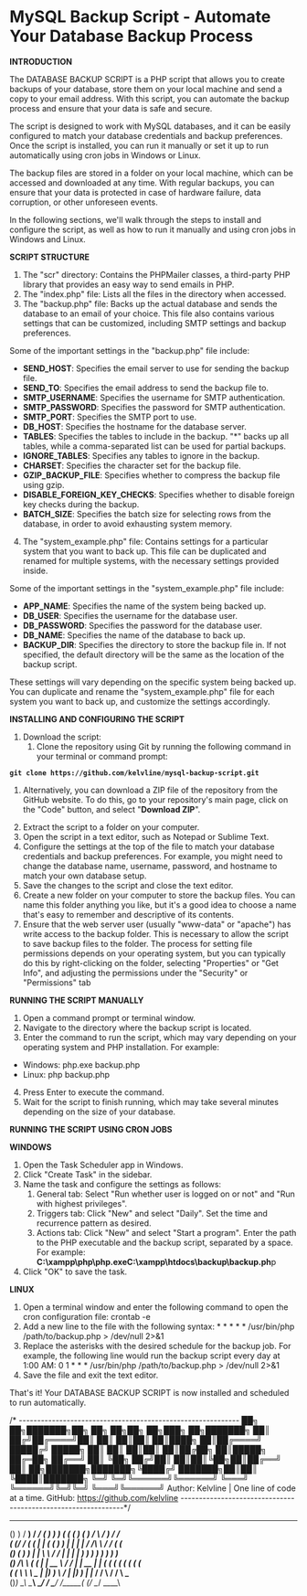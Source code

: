 # MySQL Backup Script - Automate Your Database Backup Process
  
<p><strong>INTRODUCTION</strong></p>
<p>The DATABASE BACKUP SCRIPT is a PHP script that allows you to create backups of your database, store them on your local machine&nbsp;and send a copy to your email address. With this script, you can automate the backup process and ensure that your data is safe and secure.</p>
<p>The script is designed to work with MySQL databases, and it can be easily configured to match your database credentials and backup preferences. Once the script is installed, you can run it manually or set it up to run automatically using cron jobs in Windows or Linux.</p>
<p>The backup files are stored in a folder on your local machine, which can be accessed and downloaded at any time. With regular backups, you can ensure that your data is protected in case of hardware failure, data corruption, or other unforeseen events.</p>
<p>In the following sections, we'll walk through the steps to install and configure the script, as well as how to run it manually and using cron jobs in Windows and Linux.</p>
<p><strong>SCRIPT STRUCTURE</strong></p>
<ol>
<li>The "scr" directory: Contains the PHPMailer classes, a third-party PHP library that provides an easy way to send emails in PHP.</li>
<li>The "index.php" file: Lists all the files in the directory when accessed.</li>
<li>The "backup.php" file: Backs up the actual database and sends the database to an email of your choice. This file also contains various settings that can be customized, including SMTP settings and backup preferences.</li>
</ol>
<p>Some of the important settings in the "backup.php" file include:</p>
<ul>
<li><strong>SEND_HOST</strong>: Specifies the email server to use for sending the backup file.</li>
<li><strong>SEND_TO</strong>: Specifies the email address to send the backup file to.</li>
<li><strong>SMTP_USERNAME</strong>: Specifies the username for SMTP authentication.</li>
<li><strong>SMTP_PASSWORD</strong>: Specifies the password for SMTP authentication.</li>
<li><strong>SMTP_PORT</strong>: Specifies the SMTP port to use.</li>
<li><strong>DB_HOST</strong>: Specifies the hostname for the database server.</li>
<li><strong>TABLES</strong>: Specifies the tables to include in the backup. "*" backs up all tables, while a comma-separated list can be used for partial backups.</li>
<li><strong>IGNORE_TABLES</strong>: Specifies any tables to ignore in the backup.</li>
<li><strong>CHARSET</strong>: Specifies the character set for the backup file.</li>
<li><strong>GZIP_BACKUP_FILE</strong>: Specifies whether to compress the backup file using gzip.</li>
<li><strong>DISABLE_FOREIGN_KEY_CHECKS</strong>: Specifies whether to disable foreign key checks during the backup.</li>
<li><strong>BATCH_SIZE</strong>: Specifies the batch size for selecting rows from the database, in order to avoid exhausting system memory.</li>
</ul>
<ol start="4">
<li>The "system_example.php" file: Contains settings for a particular system that you want to back up. This file can be duplicated and renamed for multiple systems, with the necessary settings provided inside.</li>
</ol>
<p>Some of the important settings in the "system_example.php" file include:</p>
<ul>
<li><strong>APP_NAME</strong>: Specifies the name of the system being backed up.</li>
<li><strong>DB_USER</strong>: Specifies the username for the database user.</li>
<li><strong>DB_PASSWORD</strong>: Specifies the password for the database user.</li>
<li><strong>DB_NAME</strong>: Specifies the name of the database to back up.</li>
<li><strong>BACKUP_DIR</strong>: Specifies the directory to store the backup file in. If not specified, the default directory will be the same as the location of the backup script.</li>
</ul>
<p>These settings will vary depending on the specific system being backed up. You can duplicate and rename the "system_example.php" file for each system you want to back up, and customize the settings accordingly.</p>
<p><strong>INSTALLING AND CONFIGURING THE SCRIPT</strong></p>
<ol>
<li>Download the script:
<ol>
<li>Clone the repository using Git by running the following command in your terminal or command prompt:</li>
</ol>
</li>
</ol>
<p><strong><code>git clone https://github.com/kelvline/mysql-backup-script.git</code></strong></p>
<ol>
<li>Alternatively, you can download a ZIP file of the repository from the GitHub website. To do this, go to your repository's main page, click on the "Code" button, and select "<strong>Download ZIP</strong>".</li>
</ol>
<ol start="2">
<li>Extract the script to a folder on your computer.</li>
<li>Open the script in a text editor, such as Notepad or Sublime Text.</li>
<li>Configure the settings at the top of the file to match your database credentials and backup preferences. For example, you might need to change the database name, username, password, and hostname to match your own database setup.</li>
<li>Save the changes to the script and close the text editor.</li>
<li>Create a new folder on your computer to store the backup files. You can name this folder anything you like, but it's a good idea to choose a name that's easy to remember and descriptive of its contents.</li>
<li>Ensure that the web server user (usually "www-data" or "apache") has write access to the backup folder. This is necessary to allow the script to save backup files to the folder. The process for setting file permissions depends on your operating system, but you can typically do this by right-clicking on the folder, selecting "Properties" or "Get Info", and adjusting the permissions under the "Security" or "Permissions" tab</li>
</ol>
<p><strong>RUNNING THE SCRIPT MANUALLY</strong></p>
<ol>
<li>Open a command prompt or terminal window.</li>
<li>Navigate to the directory where the backup script is located.</li>
<li>Enter the command to run the script, which may vary depending on your operating system and PHP installation. For example:</li>
</ol>
<ul>
<li>Windows: php.exe backup.php</li>
<li>Linux: php backup.php</li>
</ul>
<ol start="4">
<li>Press Enter to execute the command.</li>
<li>Wait for the script to finish running, which may take several minutes depending on the size of your database.</li>
</ol>
<p><strong>RUNNING THE SCRIPT USING CRON JOBS</strong></p>
<p><strong>WINDOWS</strong></p>
<ol>
<li>Open the Task Scheduler app in Windows.</li>
<li>Click "Create Task" in the sidebar.</li>
<li>Name the task and configure the settings as follows:
<ol>
<li>General tab: Select "Run whether user is logged on or not" and "Run with highest privileges".</li>
<li>Triggers tab: Click "New" and select "Daily". Set the time and recurrence pattern as desired.</li>
<li>Actions tab: Click "New" and select "Start a program". Enter the path to the PHP executable and the backup script, separated by a space. For example: <strong>C:\xampp\php\php.exe</strong><strong>C:\xampp\htdocs\backup\backup.ph</strong>p</li>
</ol>
</li>
<li>Click "OK" to save the task.</li>
</ol>
<p><strong>LINUX</strong></p>
<ol>
<li>Open a terminal window and enter the following command to open the cron configuration file: crontab -e</li>
<li>Add a new line to the file with the following syntax: * * * * * /usr/bin/php /path/to/backup.php &gt; /dev/null 2&gt;&amp;1</li>
<li>Replace the asterisks with the desired schedule for the backup job. For example, the following line would run the backup script every day at 1:00 AM: 0 1 * * * /usr/bin/php /path/to/backup.php &gt; /dev/null 2&gt;&amp;1</li>
<li>Save the file and exit the text editor.</li>
</ol>
<p>That's it! Your DATABASE BACKUP SCRIPT is now installed and scheduled to run automatically.</p>

/* ------------------------------------------------------------
 ██╗  ██╗███████╗██╗    ██╗   ██╗██╗     ██╗███╗   ██╗███████╗
 ██║ ██╔╝██╔════╝██║    ██║   ██║██║     ██║████╗  ██║██╔════╝ 
 █████╔╝ █████╗  ██║    ██║   ██║██║     ██║██╔██╗ ██║█████╗   
 ██╔═██╗ ██╔══╝  ██║    ╚██╗ ██╔╝██║     ██║██║╚██╗██║██╔══╝   
 ██║  ██╗███████╗███████╗╚████╔╝ ███████╗██║██║ ╚████║███████╗ 
 ╚═╝  ╚═╝╚══════╝╚══════╝ ╚═══╝  ╚══════╝╚═╝╚═╝  ╚═══╝╚══════╝ 
 Author: Kelvline | One line of code at a time. 
 GitHub: https://github.com/kelvline 
 --------------------------------------------------------------*/

  __   ___    _____   _____       __    __   _____        _____      __      _    _____  
 () ) / __)  / ___/  (_   _)      ) )  ( (  (_   _)      (_   _)    /  \    / )  / ___/  
 ( (_/ /    ( (__      | |       ( (    ) )   | |          | |     / /\ \  / /  ( (__    
 ()   (      ) __)     | |        \ \  / /    | |          | |     ) ) ) ) ) )   ) __)   
 () /\ \    ( (        | |   __    \ \/ /     | |   __     | |    ( ( ( ( ( (   ( (      
 ( (  \ \    \ \___  __| |___) )    \  /    __| |___) )   _| |__  / /  \ \/ /    \ \___  
 ()_)  \_\    \____\ \________/      \/     \________/   /_____( (_/    \__/      \____\ 
                                                                                         
